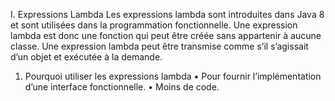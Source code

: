 I.	Expressions Lambda
Les expressions lambda sont introduites dans Java 8 et sont utilisées dans la programmation fonctionnelle. Une expression lambda est donc une fonction qui peut être créée sans appartenir à aucune classe. Une expression lambda peut être transmise comme s’il s’agissait d’un objet et exécutée à la demande.
1.	Pourquoi utiliser les expressions lambda
•	Pour fournir l’implémentation d’une interface fonctionnelle.
•	Moins de code.
